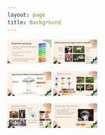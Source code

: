```yaml
---
layout: page
title: Background
---
```

<p float="left">
    <img src="/assets/img/Slide 1.jpg" width="100" />
    <img src="/assets/img/Slide 2.jpg" width="100" />
</p>

<p float="left">
    <img src="/assets/img/Slide 4.jpg" width="100" />
    <img src="/assets/img/Slide 5.jpg" width="100" />
</p>

<p float="left">
    <img src="/assets/img/Slide 7.jpg" width="100" />
    <img src="/assets/img/Slide 8.jpg" width="100" />
</p>
